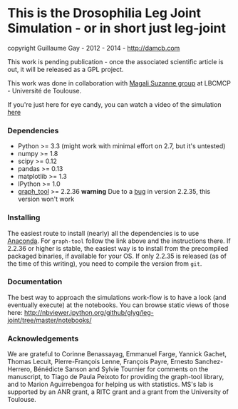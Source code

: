 # This is the Drosophilia Leg Joint Simulation - or in short just leg-joint

copyright Guillaume Gay - 2012 - 2014 - http://damcb.com

This work is pending publication - once the associated scientific
article is out, it will be released as a GPL project.

This work was done in collaboration with
[Magali Suzanne group](http://www-lbcmcp.ups-tlse.fr/Nouveau_site/modeles/EquipeSuzanne-Accueil.htm)
at LBCMCP - Université de Toulouse.

If you're just here for eye candy, you can watch a video of the simulation [here](http://vimeo.com/107188046)

### Dependencies

* Python >= 3.3  (might work with minimal effort on 2.7, but it's untested)
* numpy >= 1.8
* scipy >= 0.12
* pandas >= 0.13
* matplotlib >= 1.3
* IPython >= 1.0
* [graph_tool](http://graph-tool.skewed.de/) >= 2.2.36 **warning** Due to
  a
  [bug](https://git.skewed.de/count0/graph-tool/commit/26f7d07b3359098fcc551b0a1159703bb4c10e18) in version 2.2.35, this version won't work

### Installing

The easiest route to install (nearly) all the dependencies is to use
[Anaconda](https://store.continuum.io/cshop/anaconda/). For
`graph-tool` follow the link above and the instructions
there. If 2.2.36 or higher is stable, the easiest way is to install
from the precompiled packaged binaries, if available for your OS. If
only 2.2.35 is released (as of the time of this writing), you need to
compile the version from `git`.


### Documentation

The best way to approach the simulations work-flow is to have a look (and eventually execute) at the notebooks.
You can browse static views of those here:
http://nbviewer.ipython.org/github/glyg/leg-joint/tree/master/notebooks/

### Acknowledgements


We are grateful to Corinne Benassayag, Emmanuel Farge, Yannick Gachet,
Thomas Lecuit, Pierre-François Lenne, François Payre, Ernesto
Sanchez-Herrero, Bénédicte Sanson and Sylvie Tournier for comments on
the manuscript, to Tiago de Paula Peixoto for providing the graph-tool
library, and to Marion Aguirrebengoa for helping us with
statistics. MS's lab is supported by an ANR grant, a RITC grant and a
grant from the University of Toulouse.
